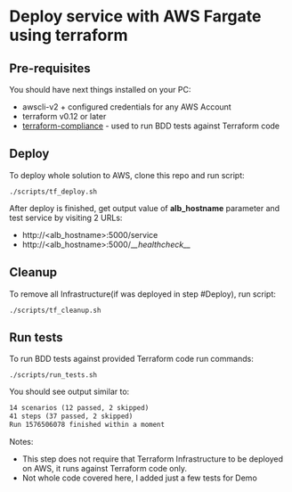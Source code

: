# Deploy service with AWS Fargate using terraform

## Pre-requisites

You should have next things installed on your PC:
* awscli-v2 + configured credentials for any AWS Account
* terraform v0.12 or later
* [terraform-compliance](https://terraform-compliance.com) - used to run BDD tests against Terraform code

## Deploy

To deploy whole solution to AWS, clone this repo and run script:

```./scripts/tf_deploy.sh```

After deploy is finished, get output value of **alb_hostname** parameter and test service by visiting 2 URLs:
* http://<alb_hostname>:5000/service
* http://<alb_hostname>:5000/\__\__healthcheck\__\__ 


## Cleanup

To remove all Infrastructure(if was deployed in step #Deploy), run script:

```./scripts/tf_cleanup.sh```

## Run tests

To run BDD tests against provided Terraform code run commands:

```./scripts/run_tests.sh```

You should see output similar to:
```4 features (3 passed, 1 skipped)
14 scenarios (12 passed, 2 skipped)
41 steps (37 passed, 2 skipped)
Run 1576506078 finished within a moment
```

Notes: 
* This step does not require that Terraform Infrastructure to be deployed on AWS, it runs against Terraform code only. 
* Not whole code covered here, I added just a few tests for Demo

